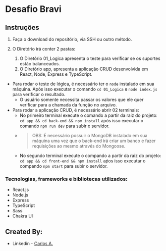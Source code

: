 # Desafio Bravi

## Instruções

1. Faça o download do repositório, via SSH ou outro método.
   
2. O Diretório irá conter 2 pastas:
   1. O Diretório 01_Logica apresenta o teste para verificar se os suportes estão balanceados.
   2. O Diretório app, apresenta a aplicação CRUD desenvolvida em React, Node, Express e TypeScript.

* Para rodar o teste de lógica, é necessário ter o `node` instalado em sua máquina. Após isso executar o comando `cd 01_Logica` e `node index.js` para verificar o resultado.
  * O usuário somente necessita passar os valores que ele quer verificar para a chamada da função no arquivo.
* Para rodar a aplicação CRUD, é necessário abrir 02 terminais:
  * No primeiro terminal execute o comando a partir da raiz do projeto: `cd app && cd back-end && npm install` após isso executar o comando `npm run dev` para subir o servidor. 
  * >OBS: É necessário possuir o MongoDB instalado em sua máquina uma vez que o back-end irá criar um banco e fazer requisições ao mesmo através do Mongoose.
  * No segundo terminal execute o compando a partir da raiz do projeto: `cd app && cd front-end && npm install` aṕos isso executar o compando `npm start` para subir o servidor.


### Tecnologias, frameworks e bibliotecas utilizados:

* React.js
* Node.js
* Express
* TypeScript
* Sass
* Chakra UI

## Created By:
- Linkedin - [Carlos A.](https://www.linkedin.com/in/carlosafonsoflach/)
